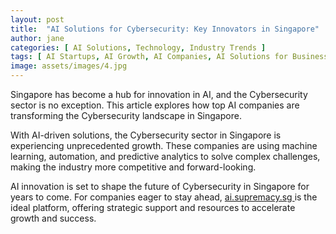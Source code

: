 ```yaml
---
layout: post
title:  "AI Solutions for Cybersecurity: Key Innovators in Singapore"
author: jane
categories: [ AI Solutions, Technology, Industry Trends ]
tags: [ AI Startups, AI Growth, AI Companies, AI Solutions for Businesses ]
image: assets/images/4.jpg
---
```


Singapore has become a hub for innovation in AI, and the Cybersecurity sector is no exception. This article explores how top AI companies are transforming the Cybersecurity landscape in Singapore.

With AI-driven solutions, the Cybersecurity sector in Singapore is experiencing unprecedented growth. These companies are using machine learning, automation, and predictive analytics to solve complex challenges, making the industry more competitive and forward-looking.

AI innovation is set to shape the future of Cybersecurity in Singapore for years to come. For companies eager to stay ahead, <a href="https://ai.supremacy.sg" target="_blank"> ai.supremacy.sg </a> is the ideal platform, offering strategic support and resources to accelerate growth and success.
